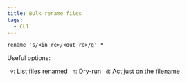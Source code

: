 ```yaml
---
title: Bulk rename files
tags:
  - CLI
---
```


```
rename 's/<in_re>/<out_re>/g' *
```

Useful options:

`-v`: List files renamed
`-n`: Dry-run
`-d`: Act just on the filename
